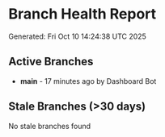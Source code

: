 # Branch Health Report
Generated: Fri Oct 10 14:24:38 UTC 2025

## Active Branches
- **main** - 17 minutes ago by Dashboard Bot

## Stale Branches (>30 days)
No stale branches found
